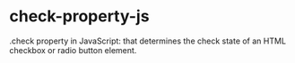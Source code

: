 # check-property-js
.check property in JavaScript: that determines the check state of an HTML checkbox or radio button element.
